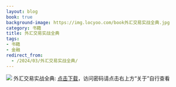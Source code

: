 ```yaml
---
layout: blog
book: true
background-image: https://img.locyoo.com/book外汇交易实战全典.jpg
category: 书籍
title: 外汇交易实战全典
tags:
- 书籍
- 金融
redirect_from:
  - /2024/03/外汇交易实战全典/
---
```

![](https://img.locyoo.com/book外汇交易实战全典.jpg)
外汇交易实战全典: <a name = "ref1" href="https://url18.ctfile.com/f/50983618-1350065588-10ff1d?p=3619">点击下载</a>，访问密码请点击右上方“关于”自行查看